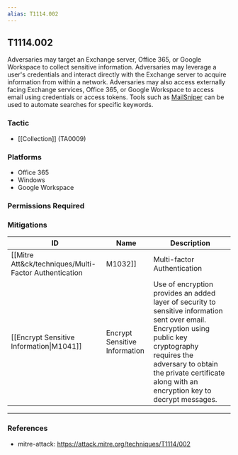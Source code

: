 ```yaml
---
alias: T1114.002
---
```


## T1114.002

Adversaries may target an Exchange server, Office 365, or Google Workspace to collect sensitive information. Adversaries may leverage a user's credentials and interact directly with the Exchange server to acquire information from within a network. Adversaries may also access externally facing Exchange services, Office 365, or Google Workspace to access email using credentials or access tokens. Tools such as [MailSniper](https://attack.mitre.org/software/S0413) can be used to automate searches for specific keywords.


### Tactic
- [[Collection]] (TA0009)

### Platforms
- Office 365
- Windows
- Google Workspace

### Permissions Required

### Mitigations

| ID | Name | Description |
| --- | --- | --- |
| [[Mitre Att&ck/techniques/Multi-Factor Authentication|M1032]] | Multi-factor Authentication | Use of multi-factor authentication for public-facing webmail servers is a recommended best practice to minimize the usefulness of usernames and passwords to adversaries. |
| [[Encrypt Sensitive Information\|M1041]] | Encrypt Sensitive Information | Use of encryption provides an added layer of security to sensitive information sent over email. Encryption using public key cryptography requires the adversary to obtain the private certificate along with an encryption key to decrypt messages. |


---
### References

- mitre-attack: https://attack.mitre.org/techniques/T1114/002
